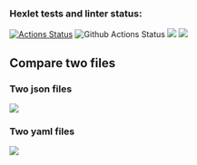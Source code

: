 ### Hexlet tests and linter status:
[![Actions Status](https://github.com/jeka34volg/php-project-48/actions/workflows/hexlet-check.yml/badge.svg)](https://github.com/jeka34volg/php-project-48/actions)
![Github Actions Status](https://github.com/jeka34volg/php-project-48/actions/workflows/workflow.yml/badge.svg)
<a href="https://codeclimate.com/github/jeka34volg/php-project-48/maintainability"><img src="https://api.codeclimate.com/v1/badges/a4ea7cc2bbd3da70fef7/maintainability" /></a>
<a href="https://codeclimate.com/github/jeka34volg/php-project-48/test_coverage"><img src="https://api.codeclimate.com/v1/badges/a4ea7cc2bbd3da70fef7/test_coverage" /></a>

## Compare two files
### Two json files
<a href="https://asciinema.org/a/616139" target="_blank"><img src="https://asciinema.org/a/616139.svg" /></a>
### Two yaml files
<a href="https://asciinema.org/a/616383" target="_blank"><img src="https://asciinema.org/a/616383.svg" /></a>
